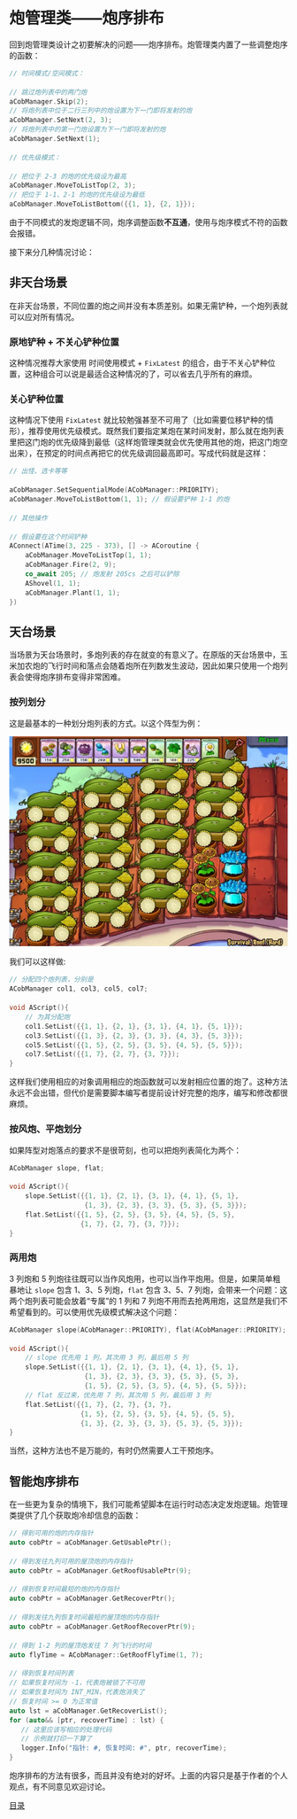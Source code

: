 <!--
 * @Coding: utf-8
 * @Author: vector-wlc
 * @Date: 2021-09-25 18:45:59
 * @Description:
-->

# 炮管理类——炮序排布

回到炮管理类设计之初要解决的问题——炮序排布。炮管理类内置了一些调整炮序的函数：

```C++
// 时间模式/空间模式：

// 跳过炮列表中的两门炮
aCobManager.Skip(2);
// 将炮列表中位于二行三列中的炮设置为下一门即将发射的炮
aCobManager.SetNext(2, 3);
// 将炮列表中的第一门炮设置为下一门即将发射的炮
aCobManager.SetNext(1);

// 优先级模式：

// 把位于 2-3 的炮的优先级设为最高
aCobManager.MoveToListTop(2, 3);
// 把位于 1-1、2-1 的炮的优先级设为最低
aCobManager.MoveToListBottom({{1, 1}, {2, 1}});
```

由于不同模式的发炮逻辑不同，炮序调整函数**不互通**，使用与炮序模式不符的函数会报错。

接下来分几种情况讨论：

## 非天台场景

在非天台场景，不同位置的炮之间并没有本质差别。如果无需铲种，一个炮列表就可以应对所有情况。

### 原地铲种 + 不关心铲种位置

这种情况推荐大家使用 时间使用模式 + `FixLatest` 的组合，由于不关心铲种位置，这种组合可以说是最适合这种情况的了，可以省去几乎所有的麻烦。

### 关心铲种位置

这种情况下使用 `FixLatest` 就比较勉强甚至不可用了（比如需要位移铲种的情形），推荐使用优先级模式。既然我们要指定某炮在某时间发射，那么就在炮列表里把这门炮的优先级降到最低（这样炮管理类就会优先使用其他的炮，把这门炮空出来），在预定的时间点再把它的优先级调回最高即可。写成代码就是这样：

```C++
// 出怪、选卡等等

aCobManager.SetSequentialMode(ACobManager::PRIORITY);
aCobManager.MoveToListBottom(1, 1); // 假设要铲种 1-1 的炮

// 其他操作

// 假设要在这个时间铲种
AConnect(ATime(3, 225 - 373), [] -> ACoroutine {
    aCobManager.MoveToListTop(1, 1);
    aCobManager.Fire(2, 9);
    co_await 205; // 炮发射 205cs 之后可以铲除
    AShovel(1, 1);
    aCobManager.Plant(1, 1);
})
```

## 天台场景

当场景为天台场景时，多炮列表的存在就变的有意义了。在原版的天台场景中，玉米加农炮的飞行时间和落点会随着炮所在列数发生波动，因此如果只使用一个炮列表会使得炮序排布变得非常困难。

### 按列划分

这是最基本的一种划分炮列表的方式。以这个阵型为例：

![RE 18](./img/RE18.jpg)

我们可以这样做:

```C++
// 分配四个炮列表，分别是
ACobManager col1, col3, col5, col7;

void AScript(){
    // 为其分配炮
    col1.SetList({{1, 1}, {2, 1}, {3, 1}, {4, 1}, {5, 1}});
    col3.SetList({{1, 3}, {2, 3}, {3, 3}, {4, 3}, {5, 3}});
    col5.SetList({{1, 5}, {2, 5}, {3, 5}, {4, 5}, {5, 5}});
    col7.SetList({{1, 7}, {2, 7}, {3, 7}});
}
```

这样我们使用相应的对象调用相应的炮函数就可以发射相应位置的炮了。这种方法永远不会出错，但代价是需要脚本编写者提前设计好完整的炮序，编写和修改都很麻烦。

### 按风炮、平炮划分

如果阵型对炮落点的要求不是很苛刻，也可以把炮列表简化为两个：

```C++
ACobManager slope, flat;

void AScript(){
    slope.SetList({{1, 1}, {2, 1}, {3, 1}, {4, 1}, {5, 1},
                   {1, 3}, {2, 3}, {3, 3}, {5, 3}, {5, 3}});
    flat.SetList({{1, 5}, {2, 5}, {3, 5}, {4, 5}, {5, 5},
                  {1, 7}, {2, 7}, {3, 7}});
}
```

### 两用炮

3 列炮和 5 列炮往往既可以当作风炮用，也可以当作平炮用。但是，如果简单粗暴地让 `slope` 包含 1、3、5 列炮，`flat` 包含 3、5、7 列炮，会带来一个问题：这两个炮列表可能会放着“专属”的 1 列和 7 列炮不用而去抢两用炮，这显然是我们不希望看到的。可以使用优先级模式解决这个问题：

```C++
ACobManager slope(ACobManager::PRIORITY), flat(ACobManager::PRIORITY);

void AScript(){
    // slope 优先用 1 列，其次用 3 列，最后用 5 列
    slope.SetList({{1, 1}, {2, 1}, {3, 1}, {4, 1}, {5, 1},
                   {1, 3}, {2, 3}, {3, 3}, {5, 3}, {5, 3},
                   {1, 5}, {2, 5}, {3, 5}, {4, 5}, {5, 5}});
    // flat 反过来，优先用 7 列，其次用 5 列，最后用 3 列
    flat.SetList({{1, 7}, {2, 7}, {3, 7},
                  {1, 5}, {2, 5}, {3, 5}, {4, 5}, {5, 5},
                  {1, 3}, {2, 3}, {3, 3}, {5, 3}, {5, 3}});
}
```

当然，这种方法也不是万能的，有时仍然需要人工干预炮序。

## 智能炮序排布

在一些更为复杂的情境下，我们可能希望脚本在运行时动态决定发炮逻辑。炮管理类提供了几个获取炮冷却信息的函数：

```C++
// 得到可用的炮的内存指针
auto cobPtr = aCobManager.GetUsablePtr();

// 得到发往九列可用的屋顶炮的内存指针
auto cobPtr = aCobManager.GetRoofUsablePtr(9);

// 得到恢复时间最短的炮的内存指针
auto cobPtr = aCobManager.GetRecoverPtr();

// 得到发往九列恢复时间最短的屋顶炮的内存指针
auto cobPtr = aCobManager.GetRoofRecoverPtr(9);

// 得到 1-2 列的屋顶炮发往 7 列飞行的时间
auto flyTime = ACobManager::GetRoofFlyTime(1, 7);

// 得到恢复时间列表
// 如果恢复时间为 -1，代表炮被锁了不可用
// 如果恢复时间为 INT_MIN，代表炮消失了
// 恢复时间 >= 0 为正常值
auto lst = aCobManager.GetRecoverList();
for (auto&& [ptr, recoverTime] : lst) {
   // 这里应该写相应的处理代码
   // 示例就打印一下算了
   logger.Info("指针: #, 恢复时间: #", ptr, recoverTime);
}
```

炮序排布的方法有很多，而且并没有绝对的好坏。上面的内容只是基于作者的个人观点，有不同意见欢迎讨论。

[目录](./0catalogue.md)
